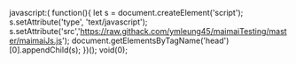 javascript:( function(){ let s = document.createElement('script'); s.setAttribute('type', 'text/javascript'); s.setAttribute('src','https://raw.githack.com/ymleung45/maimaiTesting/master/maimaiJs.js'); document.getElementsByTagName('head')[0].appendChild(s); })(); void(0);
